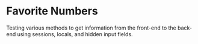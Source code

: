 # Favorite Numbers
Testing various methods to get information from the front-end to the back-end using sessions, locals, and hidden input fields.
